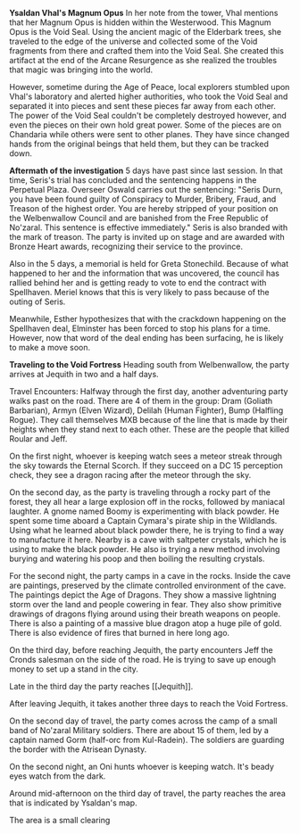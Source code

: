 **Ysaldan Vhal's Magnum Opus**
In her note from the tower, Vhal mentions that her Magnum Opus is hidden within the Westerwood. This Magnum Opus is the Void Seal. Using the ancient magic of the Elderbark trees, she traveled to the edge of the universe and collected some of the Void fragments from there and crafted them into the Void Seal. She created this artifact at the end of the Arcane Resurgence as she realized the troubles that magic was bringing into the world.

However, sometime during the Age of Peace, local explorers stumbled upon Vhal's laboratory and alerted higher authorities, who took the Void Seal and separated it into pieces and sent these pieces far away from each other. The power of the Void Seal couldn't be completely destroyed however, and even the pieces on their own hold great power. Some of the pieces are on Chandaria while others were sent to other planes. They have since changed hands from the original beings that held them, but they can be tracked down.

**Aftermath of the investigation**
5 days have past since last session. In that time, Seris's trial has concluded and the sentencing happens in the Perpetual Plaza. Overseer Oswald carries out the sentencing: "Seris Durn, you have been found guilty of Conspiracy to Murder, Bribery, Fraud, and Treason of the highest order. You are hereby stripped of your position on the Welbenwallow Council and are banished from the Free Republic of No'zaral. This sentence is effective immediately." Seris is also branded with the mark of treason. The party is invited up on stage and are awarded with Bronze Heart awards, recognizing their service to the province.

Also in the 5 days, a memorial is held for Greta Stonechild. Because of what happened to her and the information that was uncovered, the council has rallied behind her and is getting ready to vote to end the contract with Spellhaven. Meriel knows that this is very likely to pass because of the outing of Seris.

Meanwhile, Esther hypothesizes that with the crackdown happening on the Spellhaven deal, Elminster has been forced to stop his plans for a time. However, now that word of the deal ending has been surfacing, he is likely to make a move soon.

**Traveling to the Void Fortress**
Heading south from Welbenwallow, the party arrives at Jequith in two and a half days.

Travel Encounters:
Halfway through the first day, another adventuring party walks past on the road. There are 4 of them in the group: Dram (Goliath Barbarian), Armyn (Elven Wizard), Delilah (Human Fighter), Bump (Halfling Rogue). They call themselves MXB because of the line that is made by their heights when they stand next to each other. These are the people that killed Roular and Jeff.

On the first night, whoever is keeping watch sees a meteor streak through the sky towards the Eternal Scorch. If they succeed on a DC 15 perception check, they see a dragon racing after the meteor through the sky. 

On the second day, as the party is traveling through a rocky part of the forest, they all hear a large explosion off in the rocks, followed by maniacal laughter. A gnome named Boomy is experimenting with black powder. He spent some time aboard a Captain Cymara's pirate ship in the Wildlands. Using what he learned about black powder there, he is trying to find a way to manufacture it here. Nearby is a cave with saltpeter crystals, which he is using to make the black powder. He also is trying a new method involving burying and watering his poop and then boiling the resulting crystals.

For the second night, the party camps in a cave in the rocks. Inside the cave are paintings, preserved by the climate controlled environment of the cave. The paintings depict the Age of Dragons. They show a massive lightning storm over the land and people cowering in fear. They also show primitive drawings of dragons flying around using their breath weapons on people. There is also a painting of a massive blue dragon atop a huge pile of gold. There is also evidence of fires that burned in here long ago.

On the third day, before reaching Jequith, the party encounters Jeff the Cronds salesman on the side of the road. He is trying to save up enough money to set up a stand in the city.

Late in the third day the party reaches [[Jequith]].

After leaving Jequith, it takes another three days to reach the Void Fortress.

On the second day of travel, the party comes across the camp of a small band of No'zaral Military soldiers. There are about 15 of them, led by a captain named Gorm (half-orc from Kul-Radein). The soldiers are guarding the border with the Atrisean Dynasty.

On the second night, an Oni hunts whoever is keeping watch. It's beady eyes watch from the dark.

Around mid-afternoon on the third day of travel, the party reaches the area that is indicated by Ysaldan's map.

The area is a small clearing 


